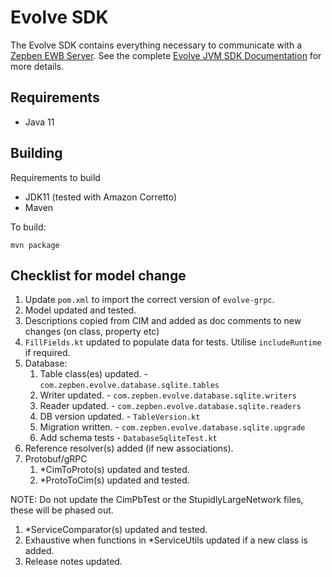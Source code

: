 # Evolve SDK #

The Evolve SDK contains everything necessary to communicate with a [Zepben EWB Server](https://github.com/zepben/energy-workbench-server). See the complete [Evolve JVM SDK Documentation](https://zepben.github.io/evolve/docs/jvm-sdk/) for more details.

## Requirements ##

- Java 11

## Building ##

Requirements to build

- JDK11 (tested with Amazon Corretto)
- Maven

To build:

    mvn package

## Checklist for model change ##

1. Update `pom.xml` to import the correct version of `evolve-grpc`.
1. Model updated and tested.
1. Descriptions copied from CIM and added as doc comments to new changes (on class, property etc)
1. `FillFields.kt` updated to populate data for tests. Utilise `includeRuntime` if required.
1. Database:
   1. Table class(es) updated. - `com.zepben.evolve.database.sqlite.tables`
   1. Writer updated. - `com.zepben.evolve.database.sqlite.writers`
   1. Reader updated. - `com.zepben.evolve.database.sqlite.readers`
   1. DB version updated. - `TableVersion.kt`
   1. Migration written. - `com.zepben.evolve.database.sqlite.upgrade`
   1. Add schema tests - `DatabaseSqliteTest.kt`
1. Reference resolver(s) added (if new associations).
1. Protobuf/gRPC
    1. *CimToProto(s) updated and tested.
    1. *ProtoToCim(s) updated and tested.
   
NOTE: Do not update the CimPbTest or the StupidlyLargeNetwork files, these will be phased out.
1. *ServiceComparator(s) updated and tested.
1. Exhaustive when functions in *ServiceUtils updated if a new class is added.
1. Release notes updated.
